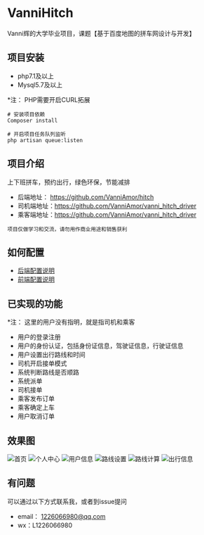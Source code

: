 # VanniHitch
Vanni辉的大学毕业项目，课题【基于百度地图的拼车网设计与开发】

## 项目安装

- php7.1及以上
- Mysql5.7及以上

*注： PHP需要开启CURL拓展

    # 安装项目依赖
    Composer install

    # 开启项目任务队列监听
    php artisan queue:listen


## 项目介绍

上下班拼车，预约出行，绿色环保，节能减排

- 后端地址：  https://github.com/VanniAmor/hitch
- 司机端地址：https://github.com/VanniAmor/vanni_hitch_driver
- 乘客端地址：https://github.com/VanniAmor/vanni_hitch_driver

`项目仅做学习和交流，请勿用作商业用途和销售获利`

## 如何配置

- [后端配置说明][后端配置说明]
- [前端配置说明][前端配置说明]

## 已实现的功能
*注： 这里的用户没有指明，就是指司机和乘客

- 用户的登录注册
- 用户的身份认证，包括身份证信息，驾驶证信息，行驶证信息
- 用户设置出行路线和时间
- 司机开启接单模式
- 系统判断路线是否顺路
- 系统派单
- 司机接单
- 乘客发布订单
- 乘客确定上车
- 用户取消订单

## 效果图

![首页](https://note.youdao.com/yws/api/personal/file/04EE18E467454C7086AD1775F25524DC?method=download&shareKey=2e02ab4f920df31ae97236181954d20a "首页")
![个人中心](https://note.youdao.com/yws/api/personal/file/E61D3C66C52D4850B1439B0F3BF772A0?method=download&shareKey=ed41b0a0e75620116795f5201483f515 "个人中心")
![用户信息](https://note.youdao.com/yws/api/personal/file/BD51839D361D41DEBA085C3BF480BFA4?method=download&shareKey=522c5488e7b6ec759827803ce71363fd "用户信息")
![路线设置](https://note.youdao.com/yws/api/personal/file/D571230A69E24DC5A9261E153CB06C33?method=download&shareKey=69baf04a1eac155ab9958a0594eeab1e "路线设置")
![路线计算](https://note.youdao.com/yws/api/personal/file/66B21870F92844A9B15F82FDF6C33F4E?method=download&shareKey=b3e65c68db214a5d12987181bbe69833 "路线计算")
![出行信息](https://note.youdao.com/yws/api/personal/file/04812D9CFA994D4889FB9B3E7552B7A8?method=download&shareKey=e2bf8078839e5e8a29d58ab478bc9827 "出行信息")

[后端配置说明]: https://github.com/VanniAmor/hitch/wiki/%E5%90%8E%E7%AB%AF%E9%A1%B9%E7%9B%AE%E7%9A%84%E9%85%8D%E7%BD%AE "后端配置说明"
[前端配置说明]: https://github.com/VanniAmor/vanni_hitch_driver/wiki "前端配置说明"


## 有问题

可以通过以下方式联系我，或者到issue提问
- email： 1226066980@qq.com
- wx：L1226066980


